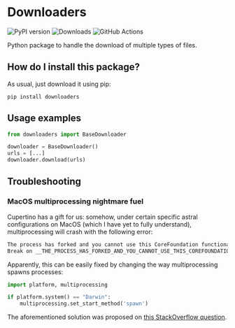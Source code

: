 # Downloaders

![PyPI version](https://badge.fury.io/py/downloaders.svg)
![Downloads](https://pepy.tech/badge/downloaders)
![GitHub Actions](https://github.com/lucacappelletti94/downloaders/actions/workflows/python.yml/badge.svg)

Python package to handle the download of multiple types of files.

## How do I install this package?

As usual, just download it using pip:

```shell
pip install downloaders
```

## Usage examples

```python
from downloaders import BaseDownloader

downloader = BaseDownloader()
urls = [...]
downloader.download(urls)
```

## Troubleshooting

### MacOS multiprocessing nightmare fuel

Cupertino has a gift for us: somehow, under certain specific astral configurations on MacOS (which I have yet to fully understand), multiprocessing will crash with the following error:

```bash
The process has forked and you cannot use this CoreFoundation functionality safely. You MUST exec().
Break on __THE_PROCESS_HAS_FORKED_AND_YOU_CANNOT_USE_THIS_COREFOUNDATION_FUNCTIONALITY___YOU_MUST_EXEC__() to debug.
```

Apparently, this can be easily fixed by changing the way multiprocessing spawns processes:

```python
import platform, multiprocessing

if platform.system() == "Darwin":
    multiprocessing.set_start_method('spawn')
```

The aforementioned solution was proposed on [this StackOverflow question](https://stackoverflow.com/questions/30669659/multiproccesing-and-error-the-process-has-forked-and-you-cannot-use-this-corefou).
